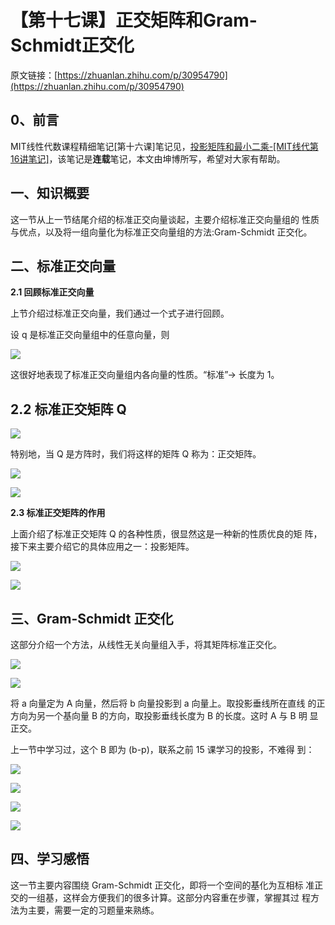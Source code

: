 # 【第十七课】正交矩阵和Gram-Schmidt正交化

原文链接：[https://zhuanlan.zhihu.com/p/30954790](https://zhuanlan.zhihu.com/p/30954790)

## **0、前言**

MIT线性代数课程精细笔记\[第十六课\]笔记见，[投影矩阵和最小二乘-\[MIT线代第16讲笔记\]](https://zhuanlan.zhihu.com/p/30809762)，该笔记是**连载**笔记，本文由坤博所写，希望对大家有帮助。

## **一、知识概要**

这一节从上一节结尾介绍的标准正交向量谈起，主要介绍标准正交向量组的 性质与优点，以及将一组向量化为标准正交向量组的方法:Gram-Schmidt 正交化。

## **二、标准正交向量**

**2.1 回顾标准正交向量**

上节介绍过标准正交向量，我们通过一个式子进行回顾。

设 q 是标准正交向量组中的任意向量，则

![](https://pic1.zhimg.com/80/v2-1f2118650adce065d4ae574f02773773_hd.jpg)

这很好地表现了标准正交向量组内各向量的性质。“标准”→ 长度为 1。

## **2.2 标准正交矩阵 Q**

![](https://pic1.zhimg.com/80/v2-b3229a85dbcb73299c3a88c030184673_hd.jpg)

特别地，当 Q 是方阵时，我们将这样的矩阵 Q 称为：正交矩阵。

![](https://pic2.zhimg.com/80/v2-861d35bd20ab5cc4f78764f17d96c1ba_hd.jpg)

![](https://pic4.zhimg.com/80/v2-ed76e193888d13a333523f0500a5357e_hd.jpg)

**2.3 标准正交矩阵的作用**

上面介绍了标准正交矩阵 Q 的各种性质，很显然这是一种新的性质优良的矩 阵，接下来主要介绍它的具体应用之一：投影矩阵。

![](https://pic1.zhimg.com/80/v2-9e216e86c2e61da9123876c337fdd80a_hd.jpg)

![](https://pic4.zhimg.com/80/v2-04d00df816ef6edbf975bfd64dbcfd75_hd.jpg)

## **三、Gram-Schmidt 正交化**

这部分介绍一个方法，从线性无关向量组入手，将其矩阵标准正交化。

![](https://pic3.zhimg.com/80/v2-6131f6ad765574edb1f3334d0d8a92ee_hd.jpg)

![](https://pic3.zhimg.com/80/v2-7f5c83fa2065c4a3137296e3f25b92f5_hd.jpg)

将 a 向量定为 A 向量，然后将 b 向量投影到 a 向量上。取投影垂线所在直线 的正方向为另一个基向量 B 的方向，取投影垂线长度为 B 的长度。这时 A 与 B 明 显正交。

上一节中学习过，这个 B 即为 \(b-p\)，联系之前 15 课学习的投影，不难得 到：

![](https://pic2.zhimg.com/80/v2-72f4c6cbf5d09df7f8d49f4ca3ca3a0e_hd.jpg)

![](https://pic1.zhimg.com/80/v2-9b9d6db064bf7a9ab3889808fc0465c1_hd.jpg)

![](https://pic4.zhimg.com/80/v2-d11bda24df0a545259c1f1701e8aafdb_hd.jpg)

![](https://pic1.zhimg.com/80/v2-f1533702bcdc78e5ad2b60943c8548be_hd.jpg)

## **四、学习感悟**

这一节主要内容围绕 Gram-Schmidt 正交化，即将一个空间的基化为互相标 准正交的一组基，这样会方便我们的很多计算。这部分内容重在步骤，掌握其过 程方法为主要，需要一定的习题量来熟练。

